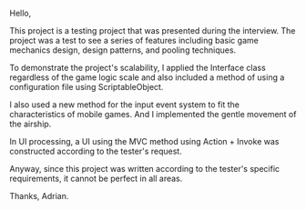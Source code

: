 Hello, 

This project is a testing project that was presented during the interview.
The project was a test to see a series of features including basic game mechanics design, design patterns, and pooling techniques.

To demonstrate the project's scalability, I applied the Interface class regardless of the game logic scale and also included a method of using a configuration file using ScriptableObject.

I also used a new method for the input event system to fit the characteristics of mobile games. And I implemented the gentle movement of the airship.

In UI processing, a UI using the MVC method using Action + Invoke was constructed according to the tester's request.

Anyway, since this project was written according to the tester's specific requirements, it cannot be perfect in all areas.

Thanks, Adrian.
